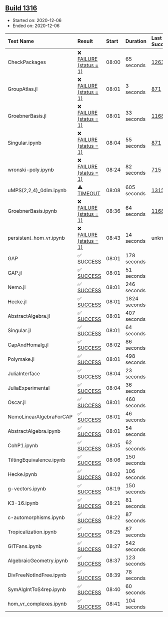 ## [Build 1316](https://oscarci.mathematik.uni-kl.de/job/oscar-stable/1316/)

* Started on: 2020-12-06
* Ended on: 2020-12-06

| Test Name    | Result | Start | Duration | Last Success | First Failure |
|:-------------|:-------|:------|:---------|:-------------|:--------------|
| CheckPackages | ❌ [FAILURE (status = 1)](https://oscarci.mathematik.uni-kl.de/job/oscar-stable/1316/artifact/logs/build-1316/CheckPackages.log) | 08:00 | 65 seconds | [1263](https://oscarci.mathematik.uni-kl.de/job/oscar-stable/1263/) | [1264](https://oscarci.mathematik.uni-kl.de/job/oscar-stable/1264/) |
| GroupAtlas.jl | ❌ [FAILURE (status = 1)](https://oscarci.mathematik.uni-kl.de/job/oscar-stable/1316/artifact/logs/build-1316/GroupAtlas.jl.log) | 08:01 | 3 seconds | [871](https://oscarci.mathematik.uni-kl.de/job/oscar-stable/871/) | [872](https://oscarci.mathematik.uni-kl.de/job/oscar-stable/872/) |
| GroebnerBasis.jl | ❌ [FAILURE (status = 1)](https://oscarci.mathematik.uni-kl.de/job/oscar-stable/1316/artifact/logs/build-1316/GroebnerBasis.jl.log) | 08:01 | 33 seconds | [1168](https://oscarci.mathematik.uni-kl.de/job/oscar-stable/1168/) | [1169](https://oscarci.mathematik.uni-kl.de/job/oscar-stable/1169/) |
| Singular.ipynb | ❌ [FAILURE (status = 1)](https://oscarci.mathematik.uni-kl.de/job/oscar-stable/1316/artifact/logs/build-1316/Singular.ipynb.log) | 08:04 | 55 seconds | [871](https://oscarci.mathematik.uni-kl.de/job/oscar-stable/871/) | [872](https://oscarci.mathematik.uni-kl.de/job/oscar-stable/872/) |
| wronski-poly.ipynb | ❌ [FAILURE (status = 1)](https://oscarci.mathematik.uni-kl.de/job/oscar-stable/1316/artifact/logs/build-1316/wronski-poly.ipynb.log) | 08:24 | 82 seconds | [715](https://oscarci.mathematik.uni-kl.de/job/oscar-stable/715/) | [716](https://oscarci.mathematik.uni-kl.de/job/oscar-stable/716/) |
| uMPS(2,2,4)_0dim.ipynb | ⚠ [TIMEOUT](https://oscarci.mathematik.uni-kl.de/job/oscar-stable/1316/artifact/logs/build-1316/uMPS-2-2-4-_0dim.ipynb.log) | 08:08 | 605 seconds | [1315](https://oscarci.mathematik.uni-kl.de/job/oscar-stable/1315/) | [1316](https://oscarci.mathematik.uni-kl.de/job/oscar-stable/1316/) |
| GroebnerBasis.ipynb | ❌ [FAILURE (status = 1)](https://oscarci.mathematik.uni-kl.de/job/oscar-stable/1316/artifact/logs/build-1316/GroebnerBasis.ipynb.log) | 08:36 | 64 seconds | [1168](https://oscarci.mathematik.uni-kl.de/job/oscar-stable/1168/) | [1169](https://oscarci.mathematik.uni-kl.de/job/oscar-stable/1169/) |
| persistent_hom_vr.ipynb | ❌ [FAILURE (status = 1)](https://oscarci.mathematik.uni-kl.de/job/oscar-stable/1316/artifact/logs/build-1316/persistent_hom_vr.ipynb.log) | 08:43 | 14 seconds | unknown | unknown |
| GAP | ✅ [SUCCESS](https://oscarci.mathematik.uni-kl.de/job/oscar-stable/1316/artifact/logs/build-1316/GAP.log) | 08:01 | 178 seconds |  |  |
| GAP.jl | ✅ [SUCCESS](https://oscarci.mathematik.uni-kl.de/job/oscar-stable/1316/artifact/logs/build-1316/GAP.jl.log) | 08:01 | 51 seconds |  |  |
| Nemo.jl | ✅ [SUCCESS](https://oscarci.mathematik.uni-kl.de/job/oscar-stable/1316/artifact/logs/build-1316/Nemo.jl.log) | 08:01 | 246 seconds |  |  |
| Hecke.jl | ✅ [SUCCESS](https://oscarci.mathematik.uni-kl.de/job/oscar-stable/1316/artifact/logs/build-1316/Hecke.jl.log) | 08:01 | 1824 seconds |  |  |
| AbstractAlgebra.jl | ✅ [SUCCESS](https://oscarci.mathematik.uni-kl.de/job/oscar-stable/1316/artifact/logs/build-1316/AbstractAlgebra.jl.log) | 08:01 | 407 seconds |  |  |
| Singular.jl | ✅ [SUCCESS](https://oscarci.mathematik.uni-kl.de/job/oscar-stable/1316/artifact/logs/build-1316/Singular.jl.log) | 08:01 | 64 seconds |  |  |
| CapAndHomalg.jl | ✅ [SUCCESS](https://oscarci.mathematik.uni-kl.de/job/oscar-stable/1316/artifact/logs/build-1316/CapAndHomalg.jl.log) | 08:02 | 86 seconds |  |  |
| Polymake.jl | ✅ [SUCCESS](https://oscarci.mathematik.uni-kl.de/job/oscar-stable/1316/artifact/logs/build-1316/Polymake.jl.log) | 08:01 | 498 seconds |  |  |
| JuliaInterface | ✅ [SUCCESS](https://oscarci.mathematik.uni-kl.de/job/oscar-stable/1316/artifact/logs/build-1316/JuliaInterface.log) | 08:04 | 23 seconds |  |  |
| JuliaExperimental | ✅ [SUCCESS](https://oscarci.mathematik.uni-kl.de/job/oscar-stable/1316/artifact/logs/build-1316/JuliaExperimental.log) | 08:04 | 36 seconds |  |  |
| Oscar.jl | ✅ [SUCCESS](https://oscarci.mathematik.uni-kl.de/job/oscar-stable/1316/artifact/logs/build-1316/Oscar.jl.log) | 08:01 | 460 seconds |  |  |
| NemoLinearAlgebraForCAP | ✅ [SUCCESS](https://oscarci.mathematik.uni-kl.de/job/oscar-stable/1316/artifact/logs/build-1316/NemoLinearAlgebraForCAP.log) | 08:01 | 46 seconds |  |  |
| AbstractAlgebra.ipynb | ✅ [SUCCESS](https://oscarci.mathematik.uni-kl.de/job/oscar-stable/1316/artifact/logs/build-1316/AbstractAlgebra.ipynb.log) | 08:01 | 54 seconds |  |  |
| CohP1.ipynb | ✅ [SUCCESS](https://oscarci.mathematik.uni-kl.de/job/oscar-stable/1316/artifact/logs/build-1316/CohP1.ipynb.log) | 08:05 | 62 seconds |  |  |
| TiltingEquivalence.ipynb | ✅ [SUCCESS](https://oscarci.mathematik.uni-kl.de/job/oscar-stable/1316/artifact/logs/build-1316/TiltingEquivalence.ipynb.log) | 08:06 | 150 seconds |  |  |
| Hecke.ipynb | ✅ [SUCCESS](https://oscarci.mathematik.uni-kl.de/job/oscar-stable/1316/artifact/logs/build-1316/Hecke.ipynb.log) | 08:02 | 106 seconds |  |  |
| g-vectors.ipynb | ✅ [SUCCESS](https://oscarci.mathematik.uni-kl.de/job/oscar-stable/1316/artifact/logs/build-1316/g-vectors.ipynb.log) | 08:19 | 150 seconds |  |  |
| K3-16.ipynb | ✅ [SUCCESS](https://oscarci.mathematik.uni-kl.de/job/oscar-stable/1316/artifact/logs/build-1316/K3-16.ipynb.log) | 08:21 | 81 seconds |  |  |
| c-automorphisms.ipynb | ✅ [SUCCESS](https://oscarci.mathematik.uni-kl.de/job/oscar-stable/1316/artifact/logs/build-1316/c-automorphisms.ipynb.log) | 08:22 | 87 seconds |  |  |
| Tropicalization.ipynb | ✅ [SUCCESS](https://oscarci.mathematik.uni-kl.de/job/oscar-stable/1316/artifact/logs/build-1316/Tropicalization.ipynb.log) | 08:25 | 87 seconds |  |  |
| GITFans.ipynb | ✅ [SUCCESS](https://oscarci.mathematik.uni-kl.de/job/oscar-stable/1316/artifact/logs/build-1316/GITFans.ipynb.log) | 08:27 | 542 seconds |  |  |
| AlgebraicGeometry.ipynb | ✅ [SUCCESS](https://oscarci.mathematik.uni-kl.de/job/oscar-stable/1316/artifact/logs/build-1316/AlgebraicGeometry.ipynb.log) | 08:37 | 123 seconds |  |  |
| DivFreeNotIndFree.ipynb | ✅ [SUCCESS](https://oscarci.mathematik.uni-kl.de/job/oscar-stable/1316/artifact/logs/build-1316/DivFreeNotIndFree.ipynb.log) | 08:39 | 78 seconds |  |  |
| SymAlgIntToS4rep.ipynb | ✅ [SUCCESS](https://oscarci.mathematik.uni-kl.de/job/oscar-stable/1316/artifact/logs/build-1316/SymAlgIntToS4rep.ipynb.log) | 08:40 | 60 seconds |  |  |
| hom_vr_complexes.ipynb | ✅ [SUCCESS](https://oscarci.mathematik.uni-kl.de/job/oscar-stable/1316/artifact/logs/build-1316/hom_vr_complexes.ipynb.log) | 08:41 | 104 seconds |  |  |

